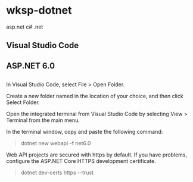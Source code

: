 # wksp-dotnet
asp.net c# .net

## Visual Studio Code 
## ASP.NET 6.0
## 

In Visual Studio Code, select File > Open Folder.

Create a new folder named <ProjectName> in the location of your choice, and then click Select Folder.

Open the integrated terminal from Visual Studio Code by selecting View > Terminal from the main menu.

In the terminal window, copy and paste the following command:

>  dotnet new webapi -f net6.0

Web API projects are secured with https by default. If you have problems, configure the ASP.NET Core HTTPS development certificate.

> dotnet dev-certs https --trust
